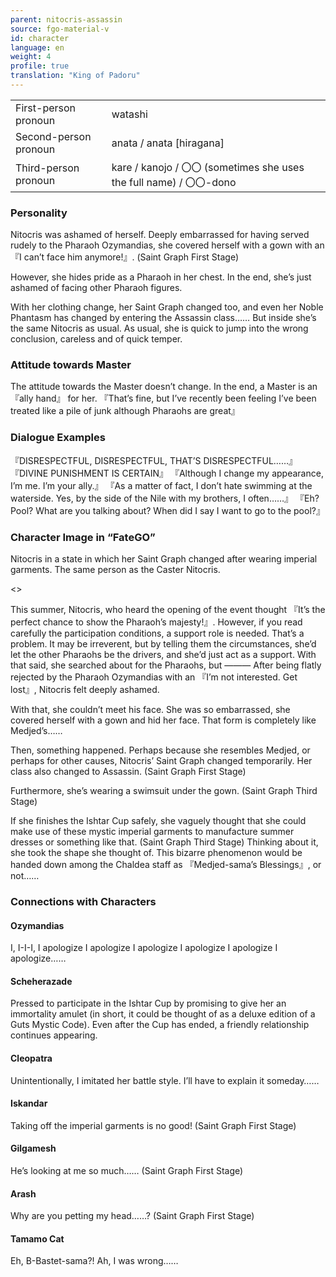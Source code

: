 ```yaml
---
parent: nitocris-assassin
source: fgo-material-v
id: character
language: en
weight: 4
profile: true
translation: "King of Padoru"
---
```


<table>
  <tr><td>First-person pronoun</td><td>watashi</td></tr>
  <tr><td>Second-person pronoun</td><td>anata / anata [hiragana]</td></tr>
  <tr><td>Third-person pronoun</td><td>kare / kanojo / 〇〇 (sometimes she uses the full name) / 〇〇-dono</td></tr>
</table>

### Personality

Nitocris was ashamed of herself.
Deeply embarrassed for having served rudely to the Pharaoh Ozymandias, she covered herself with a gown with an『I can’t face him anymore!』. (Saint Graph First Stage)

However, she hides pride as a Pharaoh in her chest.
In the end, she’s just ashamed of facing other Pharaoh figures.

With her clothing change, her Saint Graph changed too, and even her Noble Phantasm has changed by entering the Assassin class…… But inside she’s the same Nitocris as usual.
As usual, she is quick to jump into the wrong conclusion, careless and of quick temper.

### Attitude towards Master

The attitude towards the Master doesn’t change.
In the end, a Master is an 『ally hand』 for her.
『That’s fine, but I’ve recently been feeling I’ve been treated like a pile of junk although Pharaohs are great』

### Dialogue Examples

『DISRESPECTFUL, DISRESPECTFUL, THAT’S DISRESPECTFUL……』
『DIVINE PUNISHMENT IS CERTAIN』
『Although I change my appearance, I’m me. I’m your ally.』
『As a matter of fact, I don’t hate swimming at the waterside. Yes, by the side of the Nile with my brothers, I often……』
『Eh? Pool? What are you talking about? When did I say I want to go to the pool?』

### Character Image in “FateGO”

Nitocris in a state in which her Saint Graph changed after wearing imperial garments.
The same person as the Caster Nitocris.

<>

This summer, Nitocris, who heard the opening of the event thought 『It’s the perfect chance to show the Pharaoh’s majesty!』.
However, if you read carefully the participation conditions, a support role is needed. That’s a problem.
It may be irreverent, but by telling them the circumstances, she’d let the other Pharaohs be the drivers, and she’d just act as a support.
With that said, she searched about for the Pharaohs, but ―――
After being flatly rejected by the Pharaoh Ozymandias with an 『I’m not interested. Get lost』, Nitocris felt deeply ashamed.

With that, she couldn’t meet his face.
She was so embarrassed, she covered herself with a gown and hid her face.
That form is completely like Medjed’s……

Then, something happened.
Perhaps because she resembles Medjed, or perhaps for other causes, Nitocris’ Saint Graph changed temporarily. Her class also changed to Assassin. (Saint Graph First Stage)

Furthermore, she’s wearing a swimsuit under the gown. (Saint Graph Third Stage)

If she finishes the Ishtar Cup safely, she vaguely thought that she could make use of these mystic imperial garments to manufacture summer dresses or something like that. (Saint Graph Third Stage)
Thinking about it, she took the shape she thought of. This bizarre phenomenon would be handed down among the Chaldea staff as 『Medjed-sama’s Blessings』, or not……

### Connections with Characters

#### Ozymandias

I, I-I-I, I apologize I apologize I apologize I apologize I apologize I apologize……

#### Scheherazade

Pressed to participate in the Ishtar Cup by promising to give her an immortality amulet (in short, it could be thought of as a deluxe edition of a Guts Mystic Code).
Even after the Cup has ended, a friendly relationship continues appearing.

#### Cleopatra

Unintentionally, I imitated her battle style.
I’ll have to explain it someday……

#### Iskandar

Taking off the imperial garments is no good! (Saint Graph First Stage)

#### Gilgamesh

He’s looking at me so much…… (Saint Graph First Stage)

#### Arash

Why are you petting my head……? (Saint Graph First Stage)

#### Tamamo Cat

Eh, B-Bastet-sama?! Ah, I was wrong……
